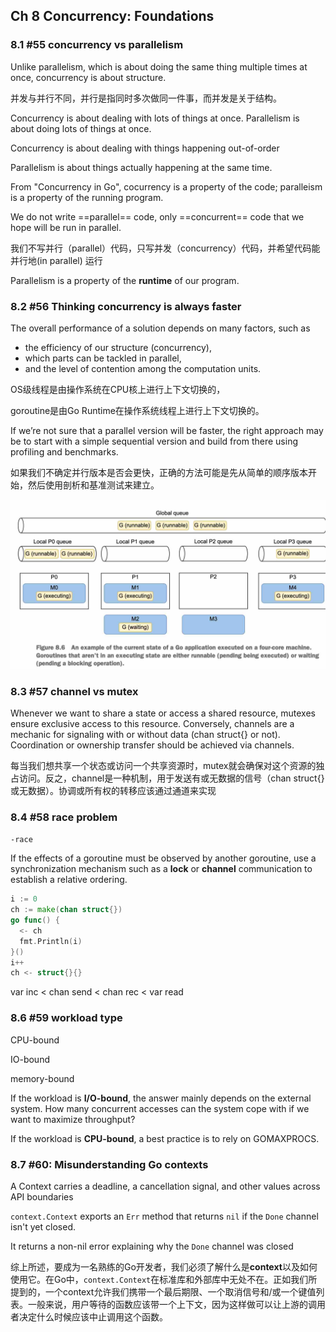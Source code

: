 

## Ch 8 Concurrency: Foundations



### 8.1 #55 concurrency vs parallelism

Unlike parallelism, which is about doing the same thing multiple times at once, concurrency is about structure.

并发与并行不同，并行是指同时多次做同一件事，而并发是关于结构。



Concurrency is about dealing with lots of things at once. Parallelism is about doing lots of things at once.

Concurrency is about dealing with things happening out-of-order

Parallelism is about things actually happening at the same time.



From "Concurrency in Go", cocurrency is a property of the code; paralleism is a property of the running program.

We do not write ==parallel== code, only ==concurrent== code that we hope will be run in parallel.

我们不写并行（parallel）代码，只写并发（concurrency）代码，并希望代码能并行地(in parallel) 运行

Parallelism is a property of the **runtime** of our program.



### 8.2 #56 Thinking concurrency is always faster

The overall performance of a solution depends on many factors, such as 

* the efficiency of our structure (concurrency), 
* which parts can be tackled in parallel, 
* and the level of contention among the computation units.



OS级线程是由操作系统在CPU核上进行上下文切换的，

goroutine是由Go Runtime在操作系统线程上进行上下文切换的。



If we’re not sure that a parallel version will be faster, the right approach may be to start with a simple sequential version and build from there using profiling and benchmarks.

如果我们不确定并行版本是否会更快，正确的方法可能是先从简单的顺序版本开始，然后使用剖析和基准测试来建立。

<img src="../assets/go-concurrency-mech.jpg" alt="go-concurrency-mech" width="800px"/>

### 8.3 #57 channel vs mutex

Whenever we want to share a state or access a shared resource, mutexes ensure exclusive access to this resource. Conversely, channels are a mechanic for signaling with or without data (chan struct{} or not). Coordination or ownership transfer should be achieved via channels.

每当我们想共享一个状态或访问一个共享资源时，mutex就会确保对这个资源的独占访问。反之，channel是一种机制，用于发送有或无数据的信号（chan struct{}或无数据）。协调或所有权的转移应该通过通道来实现



### 8.4 #58 race problem

`-race`

If the effects of a goroutine must be observed by another goroutine, use a synchronization mechanism such as a **lock** or **channel** communication to establish a relative ordering.

```go
i := 0
ch := make(chan struct{})
go func() {
  <- ch
  fmt.Println(i)
}()
i++
ch <- struct{}{}
```

var inc < chan send < chan rec < var read



### 8.6 #59 workload type

CPU-bound

IO-bound

memory-bound

If the workload is **I/O-bound**, the answer mainly depends on the external system. How many concurrent accesses can the system cope with if we want to maximize throughput?

If the workload is **CPU-bound**, a best practice is to rely on GOMAXPROCS.



### 8.7 #60: Misunderstanding Go contexts

A Context carries a deadline, a cancellation signal, and other values across API boundaries



`context.Context` exports an `Err` method that returns `nil` if the `Done` channel isn't yet closed.

It returns a non-nil error explaining why the `Done` channel was closed

综上所述，要成为一名熟练的Go开发者，我们必须了解什么是**context**以及如何使用它。在Go中，`context.Context`在标准库和外部库中无处不在。正如我们所提到的，一个context允许我们携带一个最后期限、一个取消信号和/或一个键值列表。一般来说，用户等待的函数应该带一个上下文，因为这样做可以让上游的调用者决定什么时候应该中止调用这个函数。



